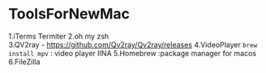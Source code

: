 # ToolsForNewMac
1.iTerms Termiter
2.oh my zsh  
3.QV2ray -  https://github.com/Qv2ray/Qv2ray/releases
4.VideoPlayer `brew install mpv` : video player
  IINA 
5.Homebrew    :package manager for macos 
6.FileZilla
